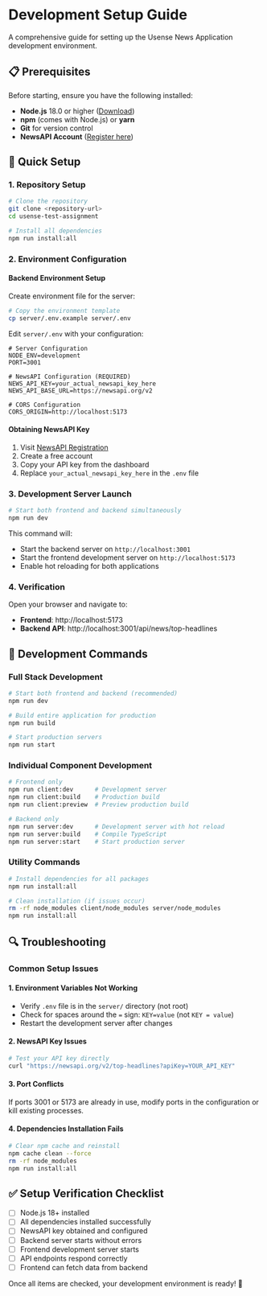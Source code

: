 # Development Setup Guide

A comprehensive guide for setting up the Usense News Application development environment.

## 📋 Prerequisites

Before starting, ensure you have the following installed:

- **Node.js** 18.0 or higher ([Download](https://nodejs.org/))
- **npm** (comes with Node.js) or **yarn**
- **Git** for version control
- **NewsAPI Account** ([Register here](https://newsapi.org/register))

## 🚀 Quick Setup

### 1. Repository Setup

```bash
# Clone the repository
git clone <repository-url>
cd usense-test-assignment

# Install all dependencies
npm run install:all
```

### 2. Environment Configuration

#### Backend Environment Setup
Create environment file for the server:

```bash
# Copy the environment template
cp server/.env.example server/.env
```

Edit `server/.env` with your configuration:

```env
# Server Configuration
NODE_ENV=development
PORT=3001

# NewsAPI Configuration (REQUIRED)
NEWS_API_KEY=your_actual_newsapi_key_here
NEWS_API_BASE_URL=https://newsapi.org/v2

# CORS Configuration
CORS_ORIGIN=http://localhost:5173
```

#### Obtaining NewsAPI Key

1. Visit [NewsAPI Registration](https://newsapi.org/register)
2. Create a free account
3. Copy your API key from the dashboard
4. Replace `your_actual_newsapi_key_here` in the `.env` file

### 3. Development Server Launch

```bash
# Start both frontend and backend simultaneously
npm run dev
```

This command will:
- Start the backend server on `http://localhost:3001`
- Start the frontend development server on `http://localhost:5173`
- Enable hot reloading for both applications

### 4. Verification

Open your browser and navigate to:
- **Frontend**: http://localhost:5173
- **Backend API**: http://localhost:3001/api/news/top-headlines

## 🔧 Development Commands

### Full Stack Development

```bash
# Start both frontend and backend (recommended)
npm run dev

# Build entire application for production
npm run build

# Start production servers
npm run start
```

### Individual Component Development

```bash
# Frontend only
npm run client:dev      # Development server
npm run client:build    # Production build
npm run client:preview  # Preview production build

# Backend only  
npm run server:dev      # Development server with hot reload
npm run server:build    # Compile TypeScript
npm run server:start    # Start production server
```

### Utility Commands

```bash
# Install dependencies for all packages
npm run install:all

# Clean installation (if issues occur)
rm -rf node_modules client/node_modules server/node_modules
npm run install:all
```

## 🔍 Troubleshooting

### Common Setup Issues

#### 1. Environment Variables Not Working
- Verify `.env` file is in the `server/` directory (not root)
- Check for spaces around the `=` sign: `KEY=value` (not `KEY = value`)
- Restart the development server after changes

#### 2. NewsAPI Key Issues
```bash
# Test your API key directly
curl "https://newsapi.org/v2/top-headlines?apiKey=YOUR_API_KEY"
```

#### 3. Port Conflicts
If ports 3001 or 5173 are already in use, modify ports in the configuration or kill existing processes.

#### 4. Dependencies Installation Fails
```bash
# Clear npm cache and reinstall
npm cache clean --force
rm -rf node_modules
npm run install:all
```

## ✅ Setup Verification Checklist

- [ ] Node.js 18+ installed
- [ ] All dependencies installed successfully
- [ ] NewsAPI key obtained and configured
- [ ] Backend server starts without errors
- [ ] Frontend development server starts
- [ ] API endpoints respond correctly
- [ ] Frontend can fetch data from backend

Once all items are checked, your development environment is ready! 🎉